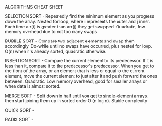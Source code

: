 ALGORITHMS CHEAT SHEET

SELECTION SORT - 
Repeatedly find the minimum element as you progress down the array. Nested for loop, where i represents the outer and j inner. Each time arr[i] is greater than arr[j] they get swapped.
Quadratic, low memory overhead due to not too many swaps

BUBBLE SORT -
Compare two adjacent elements and swap them accordingly. Do-while until no swaps have occurred, plus nested for loop.
O(n) when it's already sorted, quadratic otherwise.

INSERTION SORT -
Compare the current element to its predecessor. If it is less than it, compare it to the predecessor's predecessor. When you get to the front of the array, or an element that is less or equal to the current element, move the current element to just after it and push forward the ones between.
Quadratic. Low memory overhead, good for smaller arrays or when data is almost sorted.

MERGE SORT -
Split down in half until you get to single-element arrays, then start joining them up in sorted order
O (n log n). Stable complexity

QUICK SORT -

RADIX SORT - 
